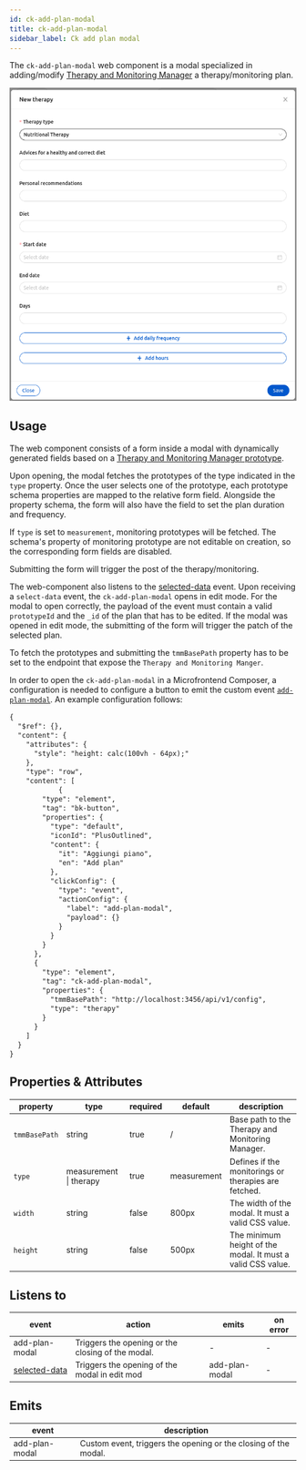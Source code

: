 ```yaml
---
id: ck-add-plan-modal
title: ck-add-plan-modal
sidebar_label: Ck add plan modal
---
```


<!--
WARNING: this file was automatically generated by Mia-Platform Doc Aggregator.
DO NOT MODIFY IT BY HAND.
Instead, modify the source file and run the aggregator to regenerate this file.
-->

The `ck-add-plan-modal` web component is a modal specialized in adding/modify [Therapy and Monitoring Manager](../runtime_suite/therapy-and-monitoring-manager/overview) a therapy/monitoring plan.

![ck-add-plan-modal](../img/ck-add-plan-modal.png)
## Usage

The web component consists of a form inside a modal with dynamically generated fields based on a [Therapy and Monitoring Manager prototype](../runtime_suite/therapy-and-monitoring-manager/overview#prototypes).

Upon opening, the modal fetches the prototypes of the type indicated in the `type` property. Once the user selects one of the prototype, each prototype schema properties are mapped to the relative form field. Alongside the property schema, the form will also have the field to set the plan duration and frequency.

If `type` is set to `measurement`,  monitoring prototypes will be fetched. The schema's property of monitoring prototype are not editable on creation, so the corresponding form fields are disabled.

Submitting the form will trigger the post of the therapy/monitoring.

The web-component also listens to the [selected-data](../microfrontend-composer/back-kit/events#selected-data) event. Upon receiving a `select-data` event, the `ck-add-plan-modal` opens in edit mode. For the modal to open correctly, the payload of the event must contain a valid `prototypeId` and the `_id` of the plan that has to be edited. If the modal was opened in edit mode, the submitting of the form will trigger the patch of the selected plan.

To fetch the prototypes and submitting the `tmmBasePath` property has to be set to the endpoint that expose the `Therapy and Monitoring Manger`.

In order to open the `ck-add-plan-modal` in a Microfrontend Composer, a configuration is needed to configure a button to emit the custom event [`add-plan-modal`](../30_events.md#addplanmodal). An example configuration follows: 

```
{
  "$ref": {},
  "content": {
    "attributes": {
      "style": "height: calc(100vh - 64px);"
    },
    "type": "row",
    "content": [
            {
        "type": "element",
        "tag": "bk-button",
        "properties": {
          "type": "default",
          "iconId": "PlusOutlined",
          "content": {
            "it": "Aggiungi piano",
            "en": "Add plan"
          },
          "clickConfig": {
            "type": "event",
            "actionConfig": {
              "label": "add-plan-modal",
              "payload": {}
            }
          }
        }
      },
      {
        "type": "element",
        "tag": "ck-add-plan-modal",
        "properties": {
          "tmmBasePath": "http://localhost:3456/api/v1/config",
          "type": "therapy"
        }
      }
    ]
  }
}
```

## Properties & Attributes

| property | type | required | default | description |
|----------|------|----------|---------|-------------|
|`tmmBasePath`| string | true | / | Base path to the Therapy and Monitoring Manager. |
|`type`| measurement \| therapy | true | measurement |  Defines if the monitorings or therapies are fetched. |
|`width`| string | false | 800px | The width of the modal. It must a valid CSS value. |
|`height`| string | false | 500px | The minimum height of the modal. It must a valid CSS value. |

## Listens to

| event | action | emits | on error |
|-------|--------|-------|----------|
|add-plan-modal| Triggers the opening or the closing of the modal. | - | - |
|[selected-data](../microfrontend-composer/back-kit/events#selected-data)| Triggers the opening of the modal in edit mod | add-plan-modal | - |

## Emits

| event | description |
|-------|-------------|
|add-plan-modal| Custom event, triggers the opening or the closing of the modal. |
